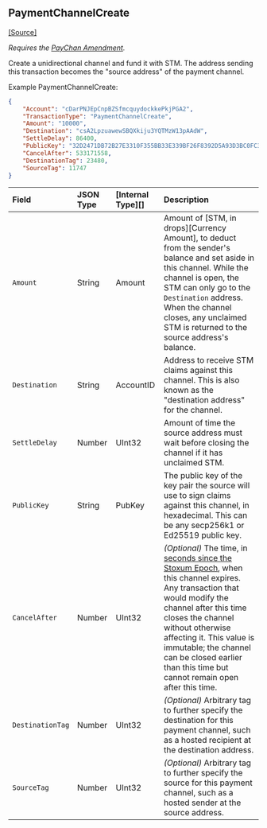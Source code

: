 ## PaymentChannelCreate
[[Source]<br>](https://github.com/stoxum/stoxumd/src/stoxum/app/tx/impl/PayChan.cpp "Source")

_Requires the [PayChan Amendment](reference-amendments.html#paychan)._

Create a unidirectional channel and fund it with STM. The address sending this transaction becomes the "source address" of the payment channel.

Example PaymentChannelCreate:

```json
{
    "Account": "cDarPNJEpCnpBZSfmcquydockkePkjPGA2",
    "TransactionType": "PaymentChannelCreate",
    "Amount": "10000",
    "Destination": "csA2LpzuawewSBQXkiju3YQTMzW13pAAdW",
    "SettleDelay": 86400,
    "PublicKey": "32D2471DB72B27E3310F355BB33E339BF26F8392D5A93D3BC0FC3B566612DA0F0A",
    "CancelAfter": 533171558,
    "DestinationTag": 23480,
    "SourceTag": 11747
}
```

| Field            | JSON Type | [Internal Type][] | Description               |
|:-----------------|:----------|:------------------|:--------------------------|
| `Amount`         | String    | Amount            | Amount of [STM, in drops][Currency Amount], to deduct from the sender's balance and set aside in this channel. While the channel is open, the STM can only go to the `Destination` address. When the channel closes, any unclaimed STM is returned to the source address's balance. |
| `Destination`    | String    | AccountID         | Address to receive STM claims against this channel. This is also known as the "destination address" for the channel. |
| `SettleDelay`    | Number    | UInt32            | Amount of time the source address must wait before closing the channel if it has unclaimed STM. |
| `PublicKey`      | String    | PubKey            | The public key of the key pair the source will use to sign claims against this channel, in hexadecimal. This can be any secp256k1 or Ed25519 public key. <!-- STYLE_OVERRIDE: will --> |
| `CancelAfter`    | Number    | UInt32            | _(Optional)_ The time, in [seconds since the Stoxum Epoch](reference-stoxumd.html#specifying-time), when this channel expires. Any transaction that would modify the channel after this time closes the channel without otherwise affecting it. This value is immutable; the channel can be closed earlier than this time but cannot remain open after this time. |
| `DestinationTag` | Number    | UInt32            | _(Optional)_ Arbitrary tag to further specify the destination for this payment channel, such as a hosted recipient at the destination address. |
| `SourceTag`      | Number    | UInt32            | _(Optional)_ Arbitrary tag to further specify the source for this payment channel, such as a hosted sender at the source address. |
